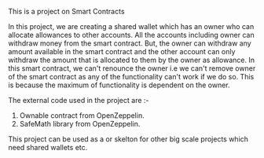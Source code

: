 This is a project on Smart Contracts

In this project, we are creating a shared wallet which has an owner who can allocate allowances to other accounts. All the accounts including owner can withdraw money from the smart contract. But, the owner can withdraw any amount available in the smart contract and the other account can only withdraw the amount that is allocated to them by the owner as allowance. In this smart contract, we can't renounce the owner i.e we can't remove owner of the smart contract as any of the functionality can't work if we do so. This is because the maximum of functionality is dependent on the owner.

The external code used in the project are :-
  1. Ownable contract from OpenZeppelin.
  2. SafeMath library from OpenZeppelin.

This project can be used as a or skelton for other big scale projects which need shared wallets etc.
